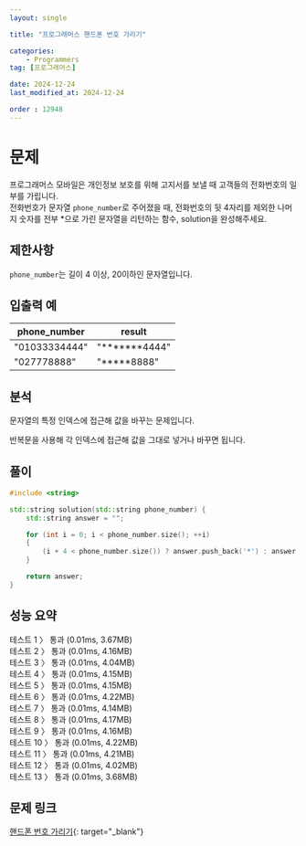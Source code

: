 ```yaml
---
layout: single

title: "프로그래머스 핸드폰 번호 가리기"

categories:
    - Programmers
tag: [프로그래머스]

date: 2024-12-24
last_modified_at: 2024-12-24

order : 12948
---
```


# 문제

프로그래머스 모바일은 개인정보 보호를 위해 고지서를 보낼 때 고객들의 전화번호의 일부를 가립니다.  
전화번호가 문자열 `phone_number`로 주어졌을 때, 전화번호의 뒷 4자리를 제외한 나머지 숫자를 전부 *으로 가린 문자열을 리턴하는 함수, solution을 완성해주세요.

## 제한사항

`phone_number`는 길이 4 이상, 20이하인 문자열입니다.

## 입출력 예

|phone_number|result|
|---|---|
|"01033334444"|"*******4444"|
|"027778888"|"*****8888"|

## 분석

문자열의 특정 인덱스에 접근해 값을 바꾸는 문제입니다.

반복문을 사용해 각 인덱스에 접근해 값을 그대로 넣거나 바꾸면 됩니다.

## 풀이

```cpp
#include <string>

std::string solution(std::string phone_number) {
    std::string answer = "";

    for (int i = 0; i < phone_number.size(); ++i)
    {
        (i + 4 < phone_number.size()) ? answer.push_back('*') : answer.push_back(phone_number[i]);
    }

    return answer;
}
```

## 성능 요약

테스트 1 〉	통과 (0.01ms, 3.67MB)  
테스트 2 〉	통과 (0.01ms, 4.16MB)  
테스트 3 〉	통과 (0.01ms, 4.04MB)  
테스트 4 〉	통과 (0.01ms, 4.15MB)  
테스트 5 〉	통과 (0.01ms, 4.15MB)  
테스트 6 〉	통과 (0.01ms, 4.22MB)  
테스트 7 〉	통과 (0.01ms, 4.14MB)  
테스트 8 〉	통과 (0.01ms, 4.17MB)  
테스트 9 〉	통과 (0.01ms, 4.16MB)  
테스트 10 〉 통과 (0.01ms, 4.22MB)  
테스트 11 〉 통과 (0.01ms, 4.21MB)  
테스트 12 〉 통과 (0.01ms, 4.02MB)  
테스트 13 〉 통과 (0.01ms, 3.68MB)

## 문제 링크

[핸드폰 번호 가리기](https://school.programmers.co.kr/learn/courses/30/lessons/12948){: target="_blank"}